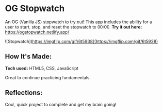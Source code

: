 # OG Stopwatch

An OG (Vanilla JS) stopwatch to try out! This app includes the ability for a user to start, stop, and reset the stopwatch to 00:00. 
**Try it out here:** https://ogstopwatch.netlify.app/

![Stopwatch](https://imgflip.com/gif/6t5938](https://imgflip.com/gif/6t5938)

## How It's Made:

**Tech used:** HTML5, CSS, JavaScript

Great to continue practicing fundamentals. 

## Reflections:

Cool, quick project to complete and get my brain going! 

